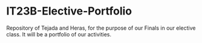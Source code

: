 # IT23B-Elective-Portfolio

Repository of Tejada and Heras, for the purpose of our Finals in our elective class. It will be a portfolio of our activities.
